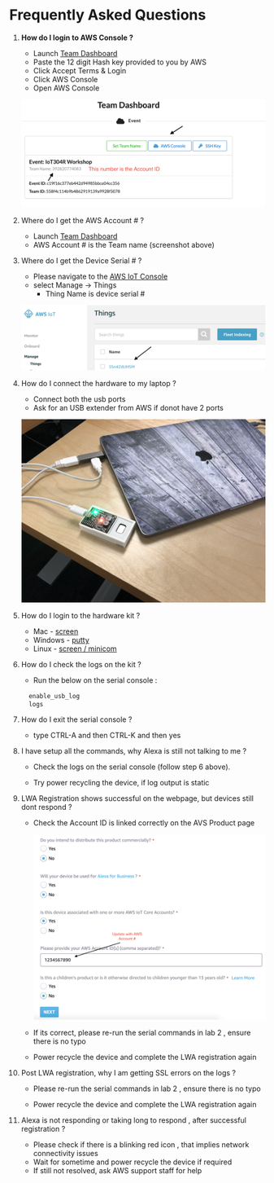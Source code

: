 # Frequently Asked Questions 

1. **How do I login to AWS Console ?**
    -   Launch [Team Dashboard](https://dashboard.eventengine.run/dashboard)
    - Paste the 12 digit Hash key provided to you by AWS 
    - Click Accept Terms & Login
    - Click AWS Console 
    - Open AWS Console

    ![alt text](../images/account.png) 

2. Where do I get the AWS Account # ? 
    - Launch [Team Dashboard](https://dashboard.eventengine.run/dashboard)
    - AWS Account # is the Team name (screenshot above)

3. Where do I get the Device Serial # ? 
    - Please navigate to the [AWS IoT Console](https://console.aws.amazon.com/iot/) 
    - select Manage -> Things 
        - Thing Name is device serial #

    ![alt text](../images/thing.png)

4. How do I connect the hardware to my laptop ? 
    - Connect both the usb ports 
    - Ask for an USB extender from AWS if donot have 2 ports
    
    ![alt text](../images/laptop.jpg)

5. How do I login to the hardware kit ? 
    -   Mac -  [screen](./serial.md)
    -   Windows - [putty](./serial.md)
    -   Linux -  [screen / minicom](./serial.md)

6. How do I check the logs on the kit ? 

    - Run the below on the serial console : 
    ```
      enable_usb_log
      logs
    ```

7. How do I exit the serial console ? 
    - type CTRL-A and then CTRL-K and then yes 

8. I have setup all the commands, why Alexa is still not talking to me ? 
    
    - Check the logs on the serial console (follow step 6 above). 

    - Try power recycling the device, if log output is static
        
9. LWA Registration shows successful on the webpage, but   devices still dont respond ?
    - Check the Account ID is linked correctly on the AVS Product page 

        ![alt text](../images/avs3.png)

    - If its correct, please re-run the serial commands in lab 2 , ensure there is no typo 

    - Power recycle the device and complete the LWA registration again 

10. Post LWA registration, why I am getting SSL errors on the logs ? 

    - Please re-run the serial commands in lab 2 , ensure there is no typo 

    - Power recycle the device and complete the LWA registration again 

11. Alexa is not responding or taking long to respond , after successful registration ? 

    - Please check if there is a blinking red icon , that implies network connectivity issues
    - Wait for sometime and power recycle the device if required 
    - If still not resolved, ask AWS support staff for help 

